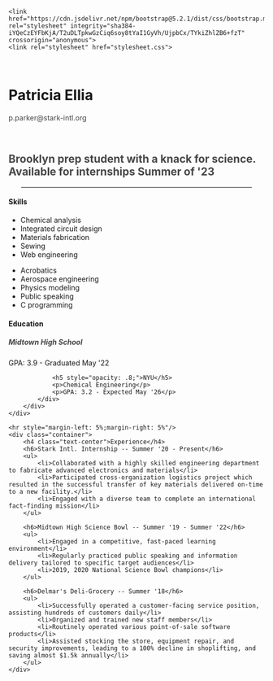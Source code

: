 
<!DOCTYPE html>
<html lang="en">
<head>
    <meta charset="UTF-8">
    <meta name="viewport" content="width=device-width, initial-scale=1">
    <title>P.Parker</title>

    <link href="https://cdn.jsdelivr.net/npm/bootstrap@5.2.1/dist/css/bootstrap.min.css" rel="stylesheet" integrity="sha384-iYQeCzEYFbKjA/T2uDLTpkwGzCiq6soy8tYaI1GyVh/UjpbCx/TYkiZhlZB6+fzT" crossorigin="anonymous">
    <link rel="stylesheet" href="stylesheet.css">
</head>
<body>
    <div class="container text-center">
        </br>
        <h1>Patricia Ellia</h1>
        <p style="opacity: .8;">p.parker@stark-intl.org</p>
        </br>
        <h2 class="block-header" style="opacity: .8;">
            Brooklyn prep student with a knack for science. Available for internships Summer of '23
        </h2>
    </div>
    <hr style="margin-left: 5%;margin-right: 5%"/>
    <div class="container ">
        <div class="row">
            <div class="col-sm">
                <h4 class="text-center">Skills</h4>
                <div class="container">
                    <div class="row">
                        <div class="col-sm">
                            <ul >
                                <li>Chemical analysis</li>
                                <li>Integrated circuit design</li>
                                <li>Materials fabrication</li>
                                <li>Sewing</li>
                                <li>Web engineering</li>
                            </ul>
                        </div>
                        <div class="col-sm">
                            <ul >
                                <li>Acrobatics</li>
                                <li>Aerospace engineering</li>
                                <li>Physics modeling</li>
                                <li>Public speaking</li>
                                <li>C programming</li>
                            </ul>
                        </div>
                    </div>
                </div>
            </div>
            <div class="col-sm text-center">
                <h4>Education</h4>
                <h5 style="opacity: .8;">Midtown High School</h5>
                <p>GPA: 3.9 - Graduated May '22</p>

                <h5 style="opacity: .8;">NYU</h5>
                <p>Chemical Engineering</p>
                <p>GPA: 3.2 - Expected May '26</p>
            </div>
        </div>
    </div>

    <hr style="margin-left: 5%;margin-right: 5%"/>
    <div class="container">
        <h4 class="text-center">Experience</h4>
        <h6>Stark Intl. Internship -- Summer '20 - Present</h6>
        <ul>
            <li>Collaborated with a highly skilled engineering department to fabricate advanced electronics and materials</li>
            <li>Participated cross-organization logistics project which resulted in the successful transfer of key materials delivered on-time to a new facility.</li>
            <li>Engaged with a diverse team to complete an international fact-finding mission</li>
        </ul>

        <h6>Midtown High Science Bowl -- Summer '19 - Summer '22</h6>
        <ul>
            <li>Engaged in a competitive, fast-paced learning environment</li>
            <li>Regularly practiced public speaking and information delivery tailored to specific target audiences</li>
            <li>2019, 2020 National Science Bowl champions</li>
        </ul>

        <h6>Delmar's Deli-Grocery -- Summer '18</h6>
        <ul>
            <li>Successfully operated a customer-facing service position, assisting hundreds of customers daily</li>
            <li>Organized and trained new staff members</li>
            <li>Routinely operated various point-of-sale software products</li>
            <li>Assisted stocking the store, equipment repair, and security improvements, leading to a 100% decline in shoplifting, and saving almost $1.5k annually</li>
        </ul>
    </div>

</body>
</html>
